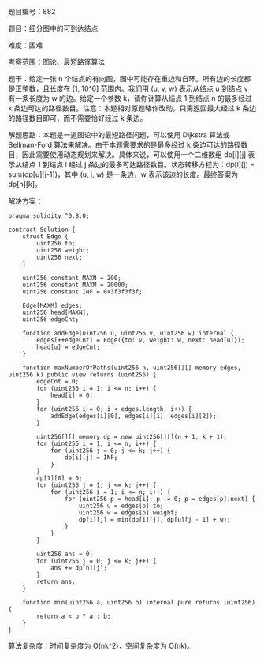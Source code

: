 题目编号：882

题目：细分图中的可到达结点

难度：困难

考察范围：图论、最短路径算法

题干：给定一张 n 个结点的有向图，图中可能存在重边和自环。所有边的长度都是正整数，且长度在 [1, 10^6] 范围内。我们用 (u, v, w) 表示从结点 u 到结点 v 有一条长度为 w 的边。给定一个参数 k，请你计算从结点 1 到结点 n 的最多经过 k 条边可达的路径数目。注意：本题相对原题略作改动，只需返回最大经过 k 条边的路径数目即可，而不需要恰好经过 k 条边。

解题思路：本题是一道图论中的最短路径问题，可以使用 Dijkstra 算法或 Bellman-Ford 算法来解决。由于本题需要求的是最多经过 k 条边可达的路径数目，因此需要使用动态规划来解决。具体来说，可以使用一个二维数组 dp[i][j] 表示从结点 1 到结点 i 经过 j 条边的最多可达路径数目。状态转移方程为：dp[i][j] = sum(dp[u][j-1])，其中 (u, i, w) 是一条边，w 表示该边的长度。最终答案为 dp[n][k]。

解决方案：

```solidity
pragma solidity ^0.8.0;

contract Solution {
    struct Edge {
        uint256 to;
        uint256 weight;
        uint256 next;
    }

    uint256 constant MAXN = 200;
    uint256 constant MAXM = 20000;
    uint256 constant INF = 0x3f3f3f3f;

    Edge[MAXM] edges;
    uint256 head[MAXN];
    uint256 edgeCnt;

    function addEdge(uint256 u, uint256 v, uint256 w) internal {
        edges[++edgeCnt] = Edge({to: v, weight: w, next: head[u]});
        head[u] = edgeCnt;
    }

    function maxNumberOfPaths(uint256 n, uint256[][] memory edges, uint256 k) public view returns (uint256) {
        edgeCnt = 0;
        for (uint256 i = 1; i <= n; i++) {
            head[i] = 0;
        }
        for (uint256 i = 0; i < edges.length; i++) {
            addEdge(edges[i][0], edges[i][1], edges[i][2]);
        }

        uint256[][] memory dp = new uint256[][](n + 1, k + 1);
        for (uint256 i = 1; i <= n; i++) {
            for (uint256 j = 0; j <= k; j++) {
                dp[i][j] = INF;
            }
        }
        dp[1][0] = 0;
        for (uint256 j = 1; j <= k; j++) {
            for (uint256 i = 1; i <= n; i++) {
                for (uint256 p = head[i]; p != 0; p = edges[p].next) {
                    uint256 u = edges[p].to;
                    uint256 w = edges[p].weight;
                    dp[i][j] = min(dp[i][j], dp[u][j - 1] + w);
                }
            }
        }

        uint256 ans = 0;
        for (uint256 j = 0; j <= k; j++) {
            ans += dp[n][j];
        }
        return ans;
    }

    function min(uint256 a, uint256 b) internal pure returns (uint256) {
        return a < b ? a : b;
    }
}
```

算法复杂度：时间复杂度为 O(nk^2)，空间复杂度为 O(nk)。